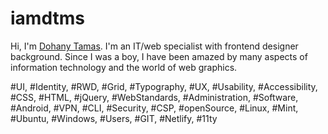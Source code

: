 # iamdtms

Hi, I'm [Dohany Tamas](https://iamdtms.hu/). I'm an IT/web specialist with frontend designer background. Since I was a boy, I have been amazed by many aspects of information technology and the world of web graphics.

#UI, #Identity, #RWD, #Grid, #Typography, #UX, #Usability, #Accessibility, #CSS, #HTML, #jQuery, #WebStandards, #Administration, #Software, #Android, #VPN, #CLI, #Security, #CSP, #openSource, #Linux, #Mint, #Ubuntu, #Windows, #Users, #GIT, #Netlify, #11ty
